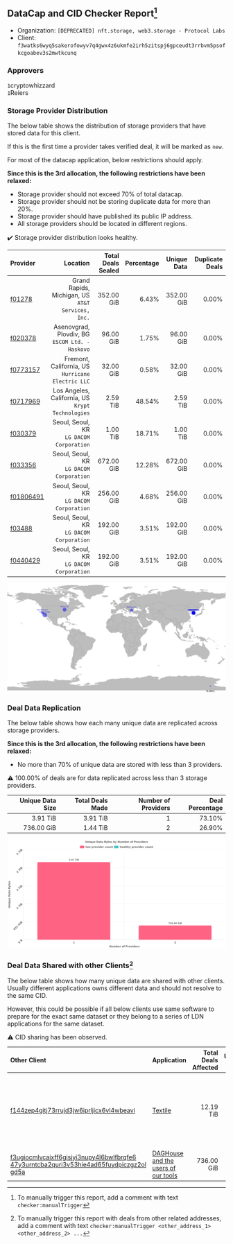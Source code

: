 ## DataCap and CID Checker Report[^1]
 - Organization: `[DEPRECATED] nft.storage, web3.storage - Protocol Labs`
 - Client: `f3watks6wyq5sakerofowyv7q4gwx4z6ukmfe2irh5zitspj6gpceudt3rrbvm5psofkcgoabev3s2mwtkcunq`
### Approvers
`1`cryptowhizzard<br/>`1`Reiers

### Storage Provider Distribution
The below table shows the distribution of storage providers that have stored data for this client.

If this is the first time a provider takes verified deal, it will be marked as `new`.

For most of the datacap application, below restrictions should apply.

**Since this is the 3rd allocation, the following restrictions have been relaxed:**
 - Storage provider should not exceed 70% of total datacap.
 - Storage provider should not be storing duplicate data for more than 20%.
 - Storage provider should have published its public IP address.
 - All storage providers should be located in different regions.

✔️ Storage provider distribution looks healthy.

| Provider                                              |                                             Location | Total Deals Sealed | Percentage | Unique Data | Duplicate Deals |
| :---------------------------------------------------- | ---------------------------------------------------: | -----------------: | ---------: | ----------: | --------------: |
| [f01278](https://filfox.info/en/address/f01278)       | Grand Rapids, Michigan, US<br/>`AT&T Services, Inc.` |         352.00 GiB |      6.43% |  352.00 GiB |           0.00% |
| [f020378](https://filfox.info/en/address/f020378)     |   Asenovgrad, Plovdiv, BG<br/>`ESCOM Ltd. - Haskovo` |          96.00 GiB |      1.75% |   96.00 GiB |           0.00% |
| [f0773157](https://filfox.info/en/address/f0773157)   | Fremont, California, US<br/>`Hurricane Electric LLC` |          32.00 GiB |      0.58% |   32.00 GiB |           0.00% |
| [f0717969](https://filfox.info/en/address/f0717969)   | Los Angeles, California, US<br/>`Krypt Technologies` |           2.59 TiB |     48.54% |    2.59 TiB |           0.00% |
| [f030379](https://filfox.info/en/address/f030379)     |          Seoul, Seoul, KR<br/>`LG DACOM Corporation` |           1.00 TiB |     18.71% |    1.00 TiB |           0.00% |
| [f033356](https://filfox.info/en/address/f033356)     |          Seoul, Seoul, KR<br/>`LG DACOM Corporation` |         672.00 GiB |     12.28% |  672.00 GiB |           0.00% |
| [f01806491](https://filfox.info/en/address/f01806491) |          Seoul, Seoul, KR<br/>`LG DACOM Corporation` |         256.00 GiB |      4.68% |  256.00 GiB |           0.00% |
| [f03488](https://filfox.info/en/address/f03488)       |          Seoul, Seoul, KR<br/>`LG DACOM Corporation` |         192.00 GiB |      3.51% |  192.00 GiB |           0.00% |
| [f0440429](https://filfox.info/en/address/f0440429)   |          Seoul, Seoul, KR<br/>`LG DACOM Corporation` |         192.00 GiB |      3.51% |  192.00 GiB |           0.00% |

<img src="https://raw.githubusercontent.com/data-preservation-programs/filplus-checker-assets/main/filecoin-project/filecoin-plus-large-datasets/issues/49/1679830949223.png"/>

### Deal Data Replication
The below table shows how each many unique data are replicated across storage providers.


**Since this is the 3rd allocation, the following restrictions have been relaxed:**
- No more than 70% of unique data are stored with less than 3 providers.

⚠️ 100.00% of deals are for data replicated across less than 3 storage providers.

| Unique Data Size | Total Deals Made | Number of Providers | Deal Percentage |
| ---------------: | ---------------: | ------------------: | --------------: |
|         3.91 TiB |         3.91 TiB |                   1 |          73.10% |
|       736.00 GiB |         1.44 TiB |                   2 |          26.90% |

<img src="https://raw.githubusercontent.com/data-preservation-programs/filplus-checker-assets/main/filecoin-project/filecoin-plus-large-datasets/issues/49/1679830949924.png"/>

### Deal Data Shared with other Clients[^3]
The below table shows how many unique data are shared with other clients.
Usually different applications owns different data and should not resolve to the same CID.

However, this could be possible if all below clients use same software to prepare for the exact same dataset or they belong to a series of LDN applications for the same dataset.

⚠️ CID sharing has been observed.

| Other Client                                                                                                                                                                                                              | Application                                                                                                         | Total Deals Affected | Unique CIDs | Approvers                                                                                                                                                             |
| :------------------------------------------------------------------------------------------------------------------------------------------------------------------------------------------------------------------------ | :------------------------------------------------------------------------------------------------------------------ | -------------------: | ----------: | :-------------------------------------------------------------------------------------------------------------------------------------------------------------------- |
| [f144zep4gitj73rrujd3jw6iprljicx6vl4wbeavi](https://filfox.info/en/address/f144zep4gitj73rrujd3jw6iprljicx6vl4wbeavi)                                                                                                     | [Textile](https://github.com/filecoin-project/filecoin-plus-large-datasets/issues/61)                               |            12.19 TiB |         188 | `1`Alex11801<br/>`5`cryptowhizzard<br/>`1`dannyob<br/>`2`flyworker<br/>`1`IreneYoung<br/>`1`liyunzhi-666<br/>`1`MegTei<br/>`4`Reiers<br/>`2`s0nik42<br/>`1`XnMatrixSV |
| [f3ugiocmlvcaixff6gisjyi3nupy4l6bwlfbrqfe6<br/>47y3urntcba2quri3v53hie4ad65fuydpiczgz2ol<br/>gd5a](https://filfox.info/en/address/f3ugiocmlvcaixff6gisjyi3nupy4l6bwlfbrqfe647y3urntcba2quri3v53hie4ad65fuydpiczgz2olgd5a) | [DAGHouse and the users of our tools](https://github.com/filecoin-project/filecoin-plus-large-datasets/issues/1838) |           736.00 GiB |          23 | `1`kernelogic<br/>`1`xinaxu                                                                                                                                           |

[^1]: To manually trigger this report, add a comment with text `checker:manualTrigger`

[^2]: Deals from those addresses are combined into this report as they are specified with `checker:manualTrigger`

[^3]: To manually trigger this report with deals from other related addresses, add a comment with text `checker:manualTrigger <other_address_1> <other_address_2> ...`
